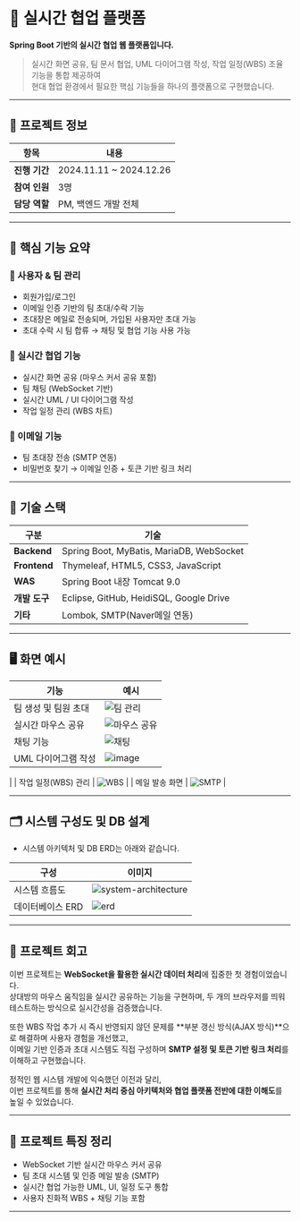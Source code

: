 # 🤝 실시간 협업 플랫폼

**Spring Boot 기반의 실시간 협업 웹 플랫폼입니다.**

> 실시간 화면 공유, 팀 문서 협업, UML 다이어그램 작성, 작업 일정(WBS) 조율 기능을 통합 제공하여  
> 현대 협업 환경에서 필요한 핵심 기능들을 하나의 플랫폼으로 구현했습니다.

---

## 📅 프로젝트 정보

| 항목 | 내용 |
|------|------|
| **진행 기간** | 2024.11.11 ~ 2024.12.26 |
| **참여 인원** | 3명 |
| **담당 역할** | PM, 백엔드 개발 전체 |

---

## 🌟 핵심 기능 요약

### 👥 사용자 & 팀 관리
- 회원가입/로그인
- 이메일 인증 기반의 팀 초대/수락 기능
- 초대장은 메일로 전송되며, 가입된 사용자만 초대 가능
- 초대 수락 시 팀 합류 → 채팅 및 협업 기능 사용 가능

### 💬 실시간 협업 기능
- 실시간 화면 공유 (마우스 커서 공유 포함)
- 팀 채팅 (WebSocket 기반)
- 실시간 UML / UI 다이어그램 작성
- 작업 일정 관리 (WBS 차트)

### 📧 이메일 기능
- 팀 초대장 전송 (SMTP 연동)
- 비밀번호 찾기 → 이메일 인증 + 토큰 기반 링크 처리

---

## 🚀 기술 스택

| 구분 | 기술 |
|------|------|
| **Backend** | Spring Boot, MyBatis, MariaDB, WebSocket |
| **Frontend** | Thymeleaf, HTML5, CSS3, JavaScript |
| **WAS** | Spring Boot 내장 Tomcat 9.0 |
| **개발 도구** | Eclipse, GitHub, HeidiSQL, Google Drive |
| **기타** | Lombok, SMTP(Naver메일 연동) |

---

## 🖥️ 화면 예시

| 기능 | 예시 |
|------|------|
| 팀 생성 및 팀원 초대 | ![팀 관리](./images/team-invite.png) |
| 실시간 마우스 공유 | ![마우스 공유](./images/mouse-cursor.png) |
| 채팅 기능 | ![채팅](./images/chat.png) |
| UML 다이어그램 작성 | ![image](https://github.com/user-attachments/assets/1d8c92f4-b96a-41f3-870c-4adb68fed1df)
 |
| 작업 일정(WBS) 관리 | ![WBS](./images/wbs-chart.png) |
| 메일 발송 화면 | ![SMTP](./images/smtp.png) |

---

## 🗂 시스템 구성도 및 DB 설계

- 시스템 아키텍처 및 DB ERD는 아래와 같습니다.

| 구성 | 이미지 |
|------|--------|
| 시스템 흐름도 | ![system-architecture](./images/system-architecture.png) |
| 데이터베이스 ERD | ![erd](./images/db-erd.png) |

---

## 🧠 프로젝트 회고

이번 프로젝트는 **WebSocket을 활용한 실시간 데이터 처리**에 집중한 첫 경험이었습니다.  
상대방의 마우스 움직임을 실시간 공유하는 기능을 구현하며, 두 개의 브라우저를 띄워 테스트하는 방식으로 실시간성을 검증했습니다.

또한 WBS 작업 추가 시 즉시 반영되지 않던 문제를 **부분 갱신 방식(AJAX 방식)**으로 해결하며 사용자 경험을 개선했고,  
이메일 기반 인증과 초대 시스템도 직접 구성하며 **SMTP 설정 및 토큰 기반 링크 처리**를 이해하고 구현했습니다.

정적인 웹 시스템 개발에 익숙했던 이전과 달리,  
이번 프로젝트를 통해 **실시간 처리 중심 아키텍처와 협업 플랫폼 전반에 대한 이해도**를 높일 수 있었습니다.

---

## 📌 프로젝트 특징 정리

- WebSocket 기반 실시간 마우스 커서 공유
- 팀 초대 시스템 및 인증 메일 발송 (SMTP)
- 실시간 협업 가능한 UML, UI, 일정 도구 통합
- 사용자 친화적 WBS + 채팅 기능 포함

---
